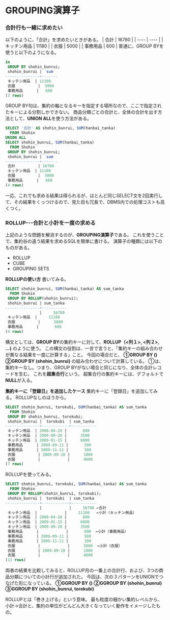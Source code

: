 # GROUPING演算子
### 合計行も一緒に求めたい
以下のように、「合計」を求めたいときがある。
| 合計 | 16780 |
| ---- | ---- |
| キッチン用品 | 11180 |
| 衣服 | 5000 |
| 事務用品 | 600 |
普通に、GROUP BYを使うと以下のようになる。
```sql
in
 GROUP BY shohin_bunrui;
 shohin_bunrui |  sum  
---------------+-------
 キッチン用品  | 11180
 衣服          |  5000
 事務用品      |   600
(3 rows)
```
GROUP BY句は、集約の軸となるキーを指定する場所なので、ここで指定されたキーによる分割しかできない。
商品分類ごとの合計と、全体の合計を出す方法として、**UNION ALL**を使う方法がある。
```sql
SELECT '合計' AS shohin_bunrui, SUM(hanbai_tanka)
  FROM Shohin
UNION ALL
SELECT shohin_bunrui, SUM(hanbai_tanka)
  FROM Shohin
 GROUP BY shohin_bunrui;
 shohin_bunrui |  sum  
---------------+-------
 合計          | 16780
 キッチン用品  | 11180
 衣服          |  5000
 事務用品      |   600
(4 rows)
```
一応、これでも求める結果は得られるが、ほとんど同じSELECT文を2回実行して、その結果をくっつけるので、見た目も冗長で、DBMS内での処理コストも高くつく。

### ROLLUP---合計と小計を一度の求める
上記のような問題を解消するのが、**GROUPING演算子**である。
これを使うことで、集約谷の違う結果を求めるSQLを簡単に書ける。
演算子の種類には以下のものがある。
- ROLLUP
- CUBE
- GROUPING SETS

**ROLLUPの使い方**
書いてみる。
```sql
SELECT shohin_bunrui, SUM(hanbai_tanka) AS sum_tanka
  FROM Shohin
 GROUP BY ROLLUP(shohin_bunrui);
 shohin_bunrui | sum_tanka 
---------------+-----------
               |     16780
 キッチン用品  |     11180
 衣服          |      5000
 事務用品      |       600
(4 rows)
```
構文としては、**GROUP BY**の集約キーに対して、**ROLLUP（<列１>, <列２>, ...)** のように使う。
この構文の役割は、一言で言うと、「集約キーの組み合わせが異なる結果を一度に計算する」こと。
今回の場合だと、
**①GROUP BY ()**
**②GROUP BY (shohin_bunrui)**
の組み合わせについて計算している。
①は、集約キーなし。つまり、GROUP BYがない場合と同じになり、全体の合計レコードを生む。
これを**超集合行**という。
超集合行の集約キーには、デフォルトで**NULL**が入る。

**集約キーに「登録日」を追加したケース**
集約キーに「登録日」を追加してみる。
ROLLUPなしのほうから。
```sql
SELECT shohin_bunrui, torokubi, SUM(hanbai_tanka) AS sum_tanka
  FROM Shohin
 GROUP BY shohin_bunrui, torokubi;
 shohin_bunrui |  torokubi  | sum_tanka 
---------------+------------+-----------
 キッチン用品  | 2008-04-28 |       880
 キッチン用品  | 2009-09-20 |      3500
 キッチン用品  | 2009-01-15 |      6800
 事務用品      | 2009-09-11 |       500
 事務用品      | 2009-11-11 |       100
 衣服          | 2009-09-20 |      1000
 衣服          |            |      4000
(7 rows)
```
ROLLUPを使ってみる。
```sql
SELECT shohin_bunrui, torokubi, SUM(hanbai_tanka) AS sum_tanka
  FROM Shohin
 GROUP BY ROLLUP(shohin_bunrui, torokubi);
 shohin_bunrui |  torokubi  | sum_tanka 
---------------+------------+-----------
               |            |     16780 ←合計
 キッチン用品  |            |     11180   ←小計（キッチン用品）
 キッチン用品  | 2008-04-28 |       880
 キッチン用品  | 2009-01-15 |      6800
 キッチン用品  | 2009-09-20 |      3500
 事務用品      |            |       600  ←小計（事務用品）
 事務用品      | 2009-09-11 |       500
 事務用品      | 2009-11-11 |       100
 衣服          |            |      5000  ←小計（衣服）
 衣服          | 2009-09-20 |      1000
 衣服          |            |      4000
(11 rows)
```
両者の結果を比較してみると、ROLLUP月の一番上の合計行、および、3つの商品分類についての小計行が追加された。
今回は、次の３パターンをUNIONでつなげた形になっている。
**①GGROUP BY ()**
**②GGROUP BY (shohin_bunrui)**
**③GGROUP BY (shohin_bunrui, torokubi)**

ROLLUPとは「巻き上げる」という意味。
最も粒度の細かい集約レベルから、小計→合計と、集約の単位がどんどん大きくなっていく動作をイメージしたもの。

